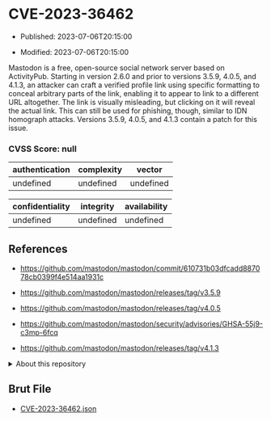 # CVE-2023-36462

- Published: 2023-07-06T20:15:00

- Modified: 2023-07-06T20:15:00

Mastodon is a free, open-source social network server based on ActivityPub. Starting in version 2.6.0 and prior to versions 3.5.9, 4.0.5, and 4.1.3, an attacker can craft a verified profile link using specific formatting to conceal arbitrary parts of the link, enabling it to appear to link to a different URL altogether. The link is visually misleading, but clicking on it will reveal the actual link. This can still be used for phishing, though, similar to IDN homograph attacks. Versions 3.5.9, 4.0.5, and 4.1.3 contain a patch for this issue.

### CVSS Score: **null**

| authentication | complexity | vector |
| --- | --- | --- |
| undefined | undefined | undefined |

| confidentiality | integrity | availability |
| --- | --- | --- |
| undefined | undefined | undefined |

## References

* https://github.com/mastodon/mastodon/commit/610731b03dfcadd887078cb0399f4e514aa1931c

* https://github.com/mastodon/mastodon/releases/tag/v3.5.9

* https://github.com/mastodon/mastodon/releases/tag/v4.0.5

* https://github.com/mastodon/mastodon/security/advisories/GHSA-55j9-c3mp-6fcq

* https://github.com/mastodon/mastodon/releases/tag/v4.1.3

<details>
<summary>About this repository</summary> 

  This repository is part of the project [Live Hack CVE](https://github.com/Live-Hack-CVE). Main website can be found [www.live-hack.org](https://www.live-hack.org) 
  
  Made by [Sn0wAlice](https://github.com/Sn0wAlice) for the people that care about security and need to have a feed of the latest CVEs. Hope you enjoy it, don't forget to star the repo and follow me on [Twitter](https://twitter.com/Sn0wAlice) and [Github](https://github.com/Sn0wAlice). And that is my [personnal website](https://www.alice-snow.me/)

  - [Home Page](https://github.com/Live-Hack-CVE)
  - [Framework](https://github.com/Live-Hack-CVE/cve-framework)
  - [CVE database](https://github.com/Live-Hack-CVE/full_database)
  - [Changelog](https://github.com/Live-Hack-CVE/Changelog)
</details>

## Brut File

* [CVE-2023-36462.json](https://raw.githubusercontent.com/Live-Hack-CVE/full_database/main/cves/2023/CVE-2023-36462.json)

